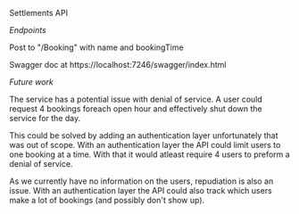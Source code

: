 Settlements API

*Endpoints*

Post to "/Booking" with name and bookingTime

Swagger doc at https://localhost:7246/swagger/index.html

*Future work*

The service has a potential issue with denial of service.
A user could request 4 bookings foreach open hour and effectively shut down the service for the day.

This could be solved by adding an authentication layer unfortunately that was out of scope.
With an authentication layer the API could limit users to one booking at a time.
With that it would atleast require 4 users to preform a denial of service.

As we currently have no information on the users, repudiation is also an issue.
With an authentication layer the API could also track which users make a lot of bookings (and possibly don't show up).
